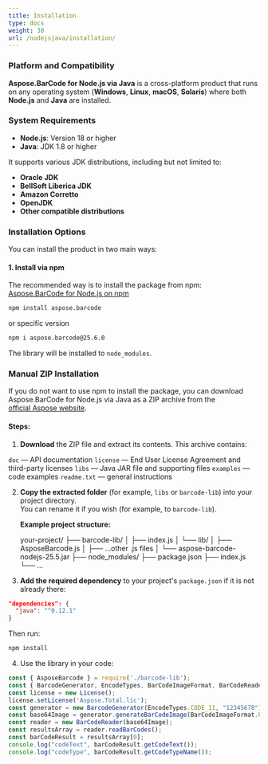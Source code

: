 ```yaml
---
title: Installation
type: docs
weight: 30
url: /nodejsjava/installation/
---
```


### **Platform and Compatibility**

**Aspose.BarCode for Node.js via Java** is a cross-platform product that runs on any operating system (**Windows**, **Linux**, **macOS**, **Solaris**) where both **Node.js** and **Java** are installed.

### **System Requirements**

- **Node.js**: Version 18 or higher
- **Java**: JDK 1.8 or higher

It supports various JDK distributions, including but not limited to:
- **Oracle JDK**
- **BellSoft Liberica JDK**
- **Amazon Corretto**
- **OpenJDK**
- **Other compatible distributions**

### **Installation Options**

You can install the product in two main ways:

#### **1. Install via npm**
The recommended way is to install the package from npm:  
<a href="https://www.npmjs.com/package/aspose.barcode" target="_blank">Aspose.BarCode for Node.js on npm</a>

```bash
npm install aspose.barcode
```
or specific version
```bash
npm i aspose.barcode@25.6.0
```
The library will be installed to `node_modules`.
### **Manual ZIP Installation**

If you do not want to use npm to install the package, you can download Aspose.BarCode for Node.js via Java as a ZIP archive from the  
<a href="https://releases.aspose.com/barcode/nodejs/" target="_blank">official Aspose website</a>.

#### **Steps:**

1. **Download** the ZIP file and extract its contents.
This archive contains:

``doc`` — API documentation
``license`` — End User License Agreement and third-party licenses
``libs`` — Java JAR file and supporting files
``examples`` — code examples
``readme.txt`` — general instructions

2. **Copy the extracted folder** (for example, `libs` or `barcode-lib`) into your project directory.  
   You can rename it if you wish (for example, to `barcode-lib`).

   **Example project structure:**

    your-project/
    ├── barcode-lib/
    │ ├── index.js
    │ └── lib/
    │ ├── AsposeBarcode.js
    │ ├── ...other .js files
    │ └── aspose-barcode-nodejs-25.5.jar
    ├── node_modules/
    ├── package.json
    ├── index.js
    └── ...
3. **Add the required dependency** to your project's `package.json` if it is not already there:
```json
"dependencies": {
  "java": "^0.12.1"
}
```
Then run:
```bash
npm install
```
4. Use the library in your code:

```javascript
const { AsposeBarcode } = require('./barcode-lib');
const { BarcodeGenerator, EncodeTypes, BarCodeImageFormat, BarCodeReader, License } = AsposeBarcode;
const license = new License();
license.setLicense('Aspose.Total.lic');
const generator = new BarcodeGenerator(EncodeTypes.CODE_11, "12345678");
const base64Image = generator.generateBarCodeImage(BarCodeImageFormat.PNG);
const reader = new BarCodeReader(base64Image);
const resultsArray = reader.readBarCodes();
const barCodeResult = resultsArray[0];
console.log("codeText", barCodeResult.getCodeText());
console.log("codeType", barCodeResult.getCodeTypeName());
```










